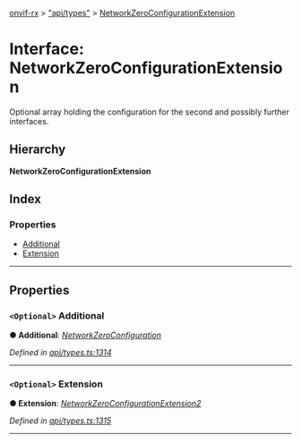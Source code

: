 [onvif-rx](../README.md) > ["api/types"](../modules/_api_types_.md) > [NetworkZeroConfigurationExtension](../interfaces/_api_types_.networkzeroconfigurationextension.md)

# Interface: NetworkZeroConfigurationExtension

Optional array holding the configuration for the second and possibly further interfaces.

## Hierarchy

**NetworkZeroConfigurationExtension**

## Index

### Properties

* [Additional](_api_types_.networkzeroconfigurationextension.md#additional)
* [Extension](_api_types_.networkzeroconfigurationextension.md#extension)

---

## Properties

<a id="additional"></a>

### `<Optional>` Additional

**● Additional**: *[NetworkZeroConfiguration](_api_types_.networkzeroconfiguration.md)*

*Defined in [api/types.ts:1314](https://github.com/patrickmichalina/onvif-rx/blob/3ab1739/src/api/types.ts#L1314)*

___
<a id="extension"></a>

### `<Optional>` Extension

**● Extension**: *[NetworkZeroConfigurationExtension2](_api_types_.networkzeroconfigurationextension2.md)*

*Defined in [api/types.ts:1315](https://github.com/patrickmichalina/onvif-rx/blob/3ab1739/src/api/types.ts#L1315)*

___

